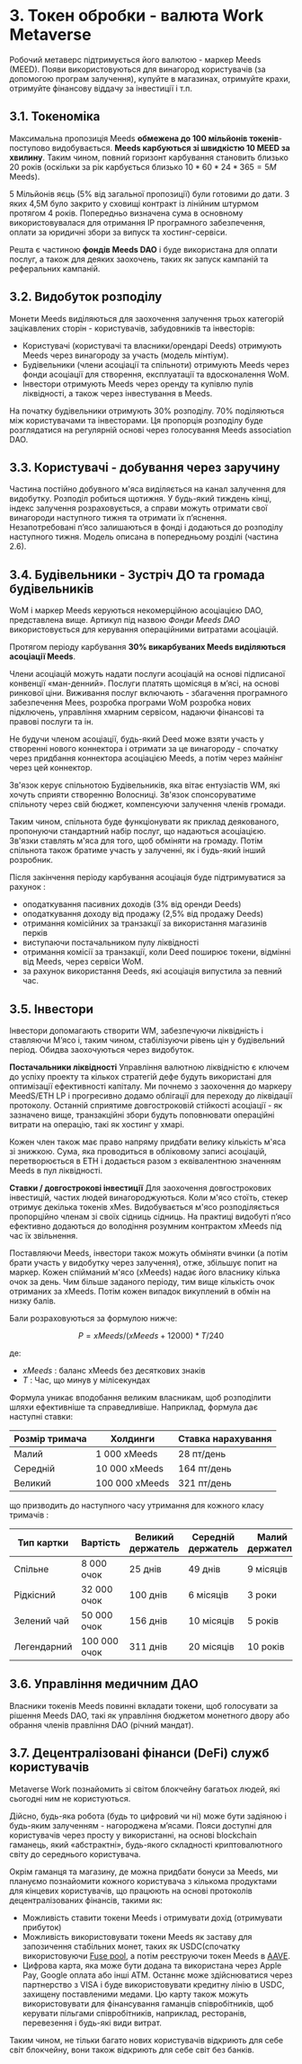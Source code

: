 # 3. Токен обробки - валюта Work Metaverse

Робочий метаверс підтримується його валютою - маркер Meeds (MEED). Появи використовуються для винагород користувачів (за допомогою програм залучення), купуйте в магазинах, отримуйте крахи, отримуйте фінансову віддачу за інвестиції і т.п.

## 3.1. Токеноміка

Максимальна пропозиція Meeds **обмежена до 100 мільйонів токенів**- поступово видобувається. **Мeeds карбуються зі швидкістю 10 MEED за хвилину**. Таким чином, повний горизонт карбування становить близько 20 років (оскільки за рік карбується близько $10*60*24*365 = 5M$ Meeds).

5 Мільйонів яєць (5% від загальної пропозиції) були готовими до дати. З яких 4,5М було закрито у сховищі контракт із лінійним штурмом протягом 4 років. Попередньо визначена сума в основному використовувалася для отримання IP програмного забезпечення, оплати за юридичні збори за випуск та хостинг-сервіси.

Решта є частиною __фондів Meeds DAO__ і буде використана для оплати послуг, а також для деяких заохочень, таких як запуск кампаній та реферальних кампаній.


## 3.2. Видобуток розподілу

Монети Meeds виділяються для заохочення залучення трьох категорій зацікавлених сторін - користувачів, забудовників та інвесторів:

- Користувачі (користувачі та власники/орендарі Deeds) отримують Meeds через винагороду за участь (модель мінтіум).
- Будівельники (члени асоціації та спільноти) отримують Meeds через фонди асоціації для створення, експлуатації та вдосконалення WoM.
- Інвестори отримують Meeds через оренду та купівлю пулів ліквідності, а також через інвестування в Meeds.

На початку будівельники отримують 30% розподілу. 70% поділяються між користувачами та інвесторами. Ця пропорція розподілу буде розглядатися на регулярній основі через голосування Meeds association DAO.

## 3.3. Користувачі - добування через заручину

Частина постійно добувного м'яса виділяється на канал залучення для видобутку. Розподіл робиться щотижня. У будь-який тиждень кінці, індекс залучення розраховується, а справи можуть отримати свої винагороди наступного тижня та отримати їх п’яснення. Незапотребовані п’ясо залишаються в фонді і додаються до розподілу наступного тижня. Модель описана в попередньому розділі (частина 2.6).

## 3.4. Будівельники - Зустріч ДО та громада будівельників

WoM і маркер Meeds керуються некомерційною асоціацією DAO, представлена вище. Артикул під назвою _Фонди Meeds DAO_ використовується для керування операційними витратами асоціацій.

Протягом періоду карбування **30% викарбуваних Meeds виділяються асоціації Meeds**.

Члени асоціацій можуть надати послуги асоціацій на основі підписаної конвенції «ман-денний». Послуги платять щомісяця в м’ясі, на основі ринкової ціни. Виживання послуг включають - збагачення програмного забезпечення Mees, розробка програми WoM розробка нових підключень, управління хмарним сервісом, надаючи фінансові та правові послуги та ін.

Не будучи членом асоціації, будь-який Deed може взяти участь у створенні нового коннектора і отримати за це винагороду - спочатку через придбання коннектора асоціацією Meeds, а потім через майнінг через цей коннектор.

Зв'язок керує спільнотою Будівельників, яка вітає ентузіастів WM, які хочуть сприяти створенню Волосниці. Зв'язок спонсоруватиме спільноту через свій бюджет, компенсуючи залучення членів громади.

Таким чином, спільнота буде функціонувати як приклад деякованого, пропонуючи стандартний набір послуг, що надаються асоціацією. Зв'язки ставлять м'яса для того, щоб обміняти на громаду. Потім спільнота також братиме участь у залученні, як і будь-який інший розробник.

Після закінчення періоду карбування асоціація буде підтримуватися за рахунок :

- оподаткування пасивних доходів (3% від оренди Deeds)
- оподаткування доходу від продажу (2,5% від продажу Deeds)
- отримання комісійних за транзакції за використання магазинів перків
- виступаючи постачальником пулу ліквідності
- отримання комісії за транзакції, коли Deed поширює токени, відмінні від Meeds, через сервіси WoM.
- за рахунок використання Deeds, які асоціація випустила за певний час.


## 3.5. Інвестори

Інвестори допомагають створити WM, забезпечуючи ліквідність і ставляючи М’ясо і, таким чином, стабілізуючи рівень цін у будівельний період. Обидва заохочуються через видобуток.

**Постачальники ліквідності** Управління валютною ліквідністю є ключем до успіху проекту та кількох стратегій дефе будуть використані для оптимізації ефективності капіталу. Ми почнемо з заохочення до маркеру MeedS/ETH LP і прогресивно додамо облігації для переходу до ліквідації протоколу. Останній сприятиме довгостроковій стійкості асоціації - як зазначено вище, транзакційні збори будуть поповнювати операційні витрати на операцію, такі як хостинг у хмарі.

Кожен член також має право напряму придбати велику кількість м'яса зі знижкою. Сума, яка проводиться в обліковому записі асоціацій, перетворюється в ETH і додається разом з еквівалентною значенням Meeds в пул ліквідності.

**Ставки / довгострокові інвестиції** Для заохочення довгострокових інвестицій, частих людей винагороджуються. Коли м'ясо стоїть, стекер отримує декілька токенів xMes. Видобувається м'ясо розподіляється пропорційно членам зі своїх сідниць сідниць. На практиці видобуті п’ясо ефективно додаються до володіння розумним контрактом xMeeds під час їх звільнення.

Поставляючи Meeds, інвестори також можуть обміняти вчинки (а потім брати участь у видобутку через залучення), отже, збільшує попит на маркер. Кожен спійманий м'ясо (xMeeds) надає його власнику кілька очок за день. Чим більше заданого періоду, тим вище кількість очок отриманих за xMeeds. Потім кожен випадок викуплений в обмін на низку балів.

Бали розраховуються за формулою нижче:

 $$ P = xMeeds / (xMeeds + 12000) * T / 240 $$

 де:

- $xMeeds$ : баланс xMeeds без десяткових знаків
- $T$ : Час, що минув у мілісекундах

Формула уникає вподобання великим власникам, щоб розподілити шляхи ефективніше та справедливіше. Наприклад, формула дає наступні ставки:

| **Розмір тримача** | **Холдинги**   | **Ставка нарахування** |
| ------------------ | -------------- | ---------------------- |
| Малий              | 1 000 xMeeds   | 28 пт/день             |
| Середній           | 10 000 xMeeds  | 164 пт/день            |
| Великий            | 100 000 xMeeds | 321 пт/день            |


що призводить до наступного часу утримання для кожного класу тримачів :

| **Тип картки** | **Вартість** | **Великий держатель** | **Середній держатель** | **Малий держатель** |
| -------------- | ------------ | --------------------- | ---------------------- | ------------------- |
| Спільне        | 8 000 очок   | 25 днів               | 49 днів                | 9 місяців           |
| Рідкісний      | 32 000 очок  | 100 днів              | 6 місяців              | 3 роки              |
| Зелений чай    | 50 000 очок  | 156 днів              | 10 місяців             | 5 років             |
| Легендарний    | 100 000 очок | 311 днів              | 20 місяців             | 10 років            |

## 3.6. Управління медичним ДАО

Власники токенів Meeds повинні вкладати токени, щоб голосувати за рішення Meeds DAO, такі як управління бюджетом монетного двору або обрання членів правління DAO (річний мандат).

## 3.7. Децентралізовані фінанси (DeFi) служб користувачів

Меtaverse Work познайомить зі світом блокчейну багатьох людей, які сьогодні ним не користуються.

Дійсно, будь-яка робота (будь то цифровий чи ні) може бути задіяною і будь-яким залученням - нагороджена м’ясами. Пояси доступні для користувачів через просту у використанні, на основі blockchain гаманець, який «абстрактні», будь-якого складності криптовалютного світу до середнього користувача.

Окрім гаманця та магазину, де можна придбати бонуси за Meeds, ми плануємо познайомити кожного користувача з кількома продуктами для кінцевих користувачів, що працюють на основі протоколів децентралізованих фінансів, такими як:

- Можливість ставити токени Meeds і отримувати дохід (отримувати прибуток)
- Можливість використовувати токени Meeds як заставу для запозичення стабільних монет, таких як USDC(спочатку використовуючи [Fuse pool](https://app.rari.capital/fuse), а потім реєструючи токен Meeds в [AAVE](https://aave.com/).
- Цифрова карта, яка може бути додана та використана через Apple Pay, Google оплата або інші ATM. Останнє може здійснюватися через партнерство з VISA і буде використовувати кредитну лінію в USDC, захищену поставленими медами. Цю карту також можуть використовувати для фінансування гаманців співробітників, щоб керувати пільгами співробітників, наприклад, ресторанів, перевезення і будь-які види витрат.

Таким чином, не тільки багато нових користувачів відкриють для себе світ блокчейну, вони також відкриють для себе світ без банків.

 
